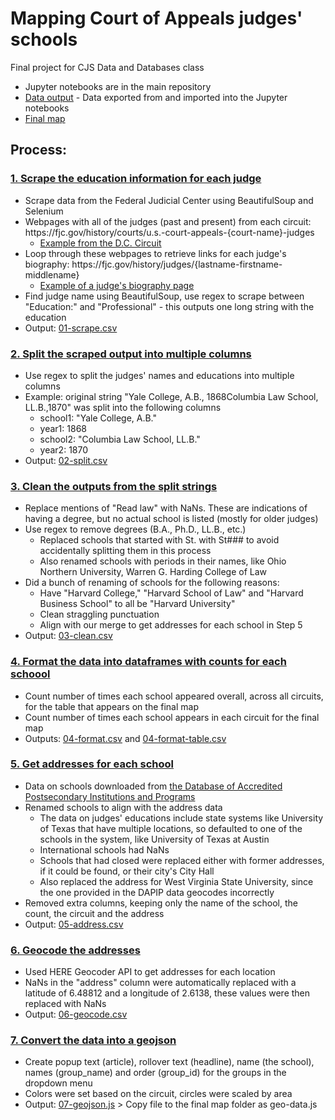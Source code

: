 # Mapping Court of Appeals judges' schools

Final project for CJS Data and Databases class
* Jupyter notebooks are in the main repository
* [Data output](https://github.com/ilenapeng/judges-education-map/tree/main/data) - Data exported from and imported into the Jupyter notebooks 
* [Final map](https://github.com/ilenapeng/judges-education-map/tree/main/map)

## Process:
### [1. Scrape the education information for each judge](https://github.com/ilenapeng/judges-education-map/blob/main/01-scrape.ipynb)
* Scrape data from the Federal Judicial Center using BeautifulSoup and Selenium
* Webpages with all of the judges (past and present) from each circuit: https://<!--This is a comment-->fjc.gov/<!--This is, too-->history/courts/u.s.-court-appeals-{court-name}-judges
    * [Example from the D.C. Circuit](https://www.fjc.gov/history/courts/u.s.-court-appeals-district-columbia-circuit-justices-and-judges) 
* Loop through these webpages to retrieve links for each judge's biography: https://<!--This is a comment-->fjc.gov/<!--This is, too-->history/judges/{lastname-firstname-middlename}
    * [Example of a judge's biography page](https://www.fjc.gov/history/judges/knapp-martin-augustine)
* Find judge name using BeautifulSoup, use regex to scrape between "Education:" and "Professional" - this outputs one long string with the education
* Output: [01-scrape.csv](https://github.com/ilenapeng/judges-education-map/blob/main/data/01-scrape.csv)

### [2. Split the scraped output into multiple columns](https://github.com/ilenapeng/judges-education-map/blob/main/02-split.ipynb)
* Use regex to split the judges' names and educations into multiple columns
* Example: original string "Yale College, A.B., 1868Columbia Law School, LL.B.,1870" was split into the following columns
    * school1: "Yale College, A.B."
    * year1: 1868
    * school2: "Columbia Law School, LL.B."
    * year2: 1870
* Output: [02-split.csv](https://github.com/ilenapeng/judges-education-map/blob/main/data/02-split.csv)

### [3. Clean the outputs from the split strings](https://github.com/ilenapeng/judges-education-map/blob/main/03-clean.ipynb)
* Replace mentions of "Read law" with NaNs. These are indications of having a degree, but no actual school is listed (mostly for older judges)
* Use regex to remove degrees (B.A., Ph.D., LL.B., etc.)
    * Replaced schools that started with St. with St### to avoid accidentally splitting them in this process 
    * Also renamed schools with periods in their names, like Ohio Northern University, Warren G. Harding College of Law
* Did a bunch of renaming of schools for the following reasons:
    * Have "Harvard College," "Harvard School of Law" and "Harvard Business School" to all be "Harvard University"
    * Clean straggling punctuation
    * Align with our merge to get addresses for each school in Step 5
* Output: [03-clean.csv](https://github.com/ilenapeng/judges-education-map/blob/main/data/03-clean.csv)

### [4. Format the data into dataframes with counts for each schoool](https://github.com/ilenapeng/judges-education-map/blob/main/04-format.ipynb)
* Count number of times each school appeared overall, across all circuits, for the table that appears on the final map
* Count number of times each school appears in each circuit for the final map
* Outputs: [04-format.csv](https://github.com/ilenapeng/judges-education-map/blob/main/data/04-format.csv) and [04-format-table.csv](https://github.com/ilenapeng/judges-education-map/blob/main/data/04-format-table.csv)

### [5. Get addresses for each school](https://github.com/ilenapeng/judges-education-map/blob/main/05-address.ipynb)
* Data on schools downloaded from [the Database of Accredited Postsecondary Institutions and Programs](https://ope.ed.gov/dapip/#/download-data-files)
* Renamed schools to align with the address data
    * The data on judges' educations include state systems like University of Texas that have multiple locations, so defaulted to one of the schools in the system, like University of Texas at Austin
    * International schools had NaNs
    * Schools that had closed were replaced either with former addresses, if it could be found, or their city's City Hall
    * Also replaced the address for West Virginia State University, since the one provided in the DAPIP data geocodes incorrectly
* Removed extra columns, keeping only the name of the school, the count, the circuit and the address 
* Output: [05-address.csv](https://github.com/ilenapeng/judges-education-map/blob/main/data/05-address.csv)

### [6. Geocode the addresses](https://github.com/ilenapeng/judges-education-map/blob/main/06-geocode.ipynb)
* Used HERE Geocoder API to get addresses for each location 
* NaNs in the "address" column were automatically replaced with a latitude of 6.48812 and a longitude of 2.6138, these values were then replaced with NaNs
* Output: [06-geocode.csv](https://github.com/ilenapeng/judges-education-map/blob/main/data/06-geocode.csv)

### [7. Convert the data into a geojson](https://github.com/ilenapeng/judges-education-map/blob/main/07-geojson.ipynb)
* Create popup text (article), rollover text (headline), name (the school), names (group_name) and order (group_id) for the groups in the dropdown menu 
* Colors were set based on the circuit, circles were scaled by area
* Output: [07-geojson.js](https://github.com/ilenapeng/judges-education-map/blob/main/data/07-geojson.js) > Copy file to the final map folder as geo-data.js


